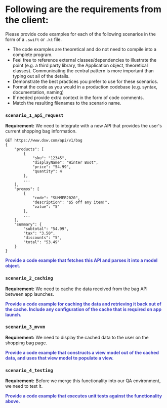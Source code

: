 # Following are the requirements from the client:

Please provide code examples for each of the following scenarios in the form of a `.swift` or `.kt` file.

- The code examples are theoretical and do not need to compile into a complete program.
- Feel free to reference external classes/dependencies to illustrate the point (e.g. a third party library, the Application object, theoretical classes). Communicating the central pattern is more important than typing out all of the details.
- Demonstrate the best practices you prefer to use for these scenarios.
- Format the code as you would in a production codebase (e.g. syntax, documentation, naming)
- If needed provide extra context in the form of code comments.
- Match the resulting filenames to the scenario name.

<div style="page-break-after: always;"></div>

### `scenario_1_api_request`

**Requirement:** We need to integrate with a new API that provides the user's current shopping bag information.

```
GET https://www.dsw.com/api/v1/bag
{
	"products": [
		{
			"sku": "12345",
			"displayName": "Winter Boot",
			"price": "54.99",
			"quantity": 4
		},
		...
	],
	"promos": [
		{
			"code": "SUMMER2020",
			"description": "$5 off any item!",
			"value": "5"
		},
		...
	],
	"summary": {
		"subtotal": "54.99",
		"tax": "3.50",
		"discounts": "5",
		"total": "53.49"
	}
}
```

__<span style="color:#3f40c8">Provide a code example that fetches this API and parses it into a model object.</span>__

<div style="page-break-after: always;"></div>

### `scenario_2_caching`

**Requirement:** We need to cache the data received from the bag API between app launches.

__<span style="color:#3f40c8">Provide a code example for caching the data and retrieving it back out of the cache. Include any configuration of the cache that is required on app launch.</span>__

<div style="page-break-after: always;"></div>

### `scenario_3_mvvm`

**Requirement:** We need to display the cached data to the user on the shopping bag page.

__<span style="color:#3f40c8">Provide a code example that constructs a view model out of the cached data, and uses that view model to populate a view.</span>__

<div style="page-break-after: always;"></div>

### `scenario_4_testing`

**Requirement:** Before we merge this functionality into our QA environment, we need to test it.

__<span style="color:#3f40c8">Provide a code example that executes unit tests against the functionality above.</span>__
